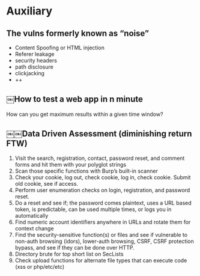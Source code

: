 # Auxiliary

## The vulns formerly known as “noise”

- Content Spoofing or HTML injection
- Referer leakage
- security headers
- path disclosure
- clickjacking
- ++

## ￼How to test a web app in n minute

How can you get maximum results within a given time window?

## ￼￼Data Driven Assessment (diminishing return FTW)

1. Visit the search, registration, contact, password reset, and comment forms and hit them with your polyglot strings
2. Scan those specific functions with Burp’s built-in scanner
3. Check your cookie, log out, check cookie, log in, check cookie. Submit old
cookie, see if access.
4. Perform user enumeration checks on login, registration, and password
reset.
5. Do a reset and see if; the password comes plaintext, uses a URL based
token, is predictable, can be used multiple times, or logs you in
automatically
6. Find numeric account identifiers anywhere in URLs and rotate them for
context change
7. Find the security-sensitive function(s) or files and see if vulnerable to
non-auth browsing (idors), lower-auth browsing, CSRF, CSRF protection
bypass, and see if they can be done over HTTP.
8. Directory brute for top short list on SecLists
9. Check upload functions for alternate file types that can execute code (xss
or php/etc/etc)
